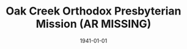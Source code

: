 ---
date: &id001 1941-01-01
end_date: 1952-01-01
location:
  address: Oak Creek
  city: AR
  state: MISSING
minister: null
ministers: []
name: Oak Creek Orthodox Presbyterian Mission
names: null
origination_date: *id001
raw_data: "AR  Oak Creek\n\nOak Creek Orthodox Presbyterian Mission  (1941\u20131952)"
received_from: null
states:
- MISSING
status:
  active: false
  end_date: null
  reason: null
  received_from: null
  withdrawal_to: null
title: Oak Creek Orthodox Presbyterian Mission (AR MISSING)
year_established:
- 1941

---